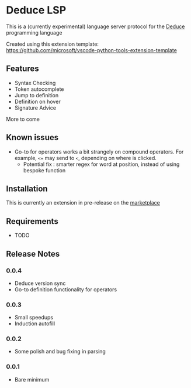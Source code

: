 # Deduce LSP

This is a (currently experimental) language server protocol for the [Deduce](https://github.com/jsiek/deduce/) programming language

Created using this extension template: https://github.com/microsoft/vscode-python-tools-extension-template


[pygls]: https://github.com/openlawlibrary/pygls

## Features

- Syntax Checking
- Token autocomplete
- Jump to definition
- Definition on hover
- Signature Advice 


More to come

## Known issues
- Go-to for operators works a bit strangely on compound operators. For example, `<=` may send to `<`, depending on where is clicked.
  - Potential fix : smarter regex for word at position, instead of using bespoke function

## Installation

This is currently an extension in pre-release on the [marketplace](https://marketplace.visualstudio.com/manage/publishers/calvinjosenhans/extensions/deduce-lsp/hub?_a=acquisition)


## Requirements
- TODO

## Release Notes

### 0.0.4
- Deduce version sync
- Go-to definition functionality for operators

### 0.0.3
- Small speedups
- Induction autofill

### 0.0.2
- Some polish and bug fixing in parsing

### 0.0.1
- Bare minimum